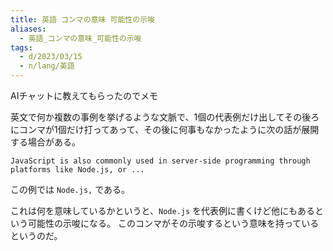 ```yaml
---
title: 英語 コンマの意味 可能性の示唆
aliases:
  - 英語_コンマの意味_可能性の示唆
tags:
  - d/2023/03/15
  - n/lang/英語
---
```



AIチャットに教えてもらったのでメモ

英文で何か複数の事例を挙げるような文脈で、1個の代表例だけ出してその後ろにコンマが1個だけ打ってあって、その後に何事もなかったように次の話が展開する場合がある。

```
JavaScript is also commonly used in server-side programming through platforms like Node.js, or ...
```

この例では `Node.js,` である。

これは何を意味しているかというと、`Node.js` を代表例に書くけど他にもあるという可能性の示唆になる。
このコンマがその示唆するという意味を持っているというのだ。

